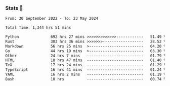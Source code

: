 ### Stats 👋
<!--START_SECTION:waka-->

```txt
From: 30 September 2022 - To: 23 May 2024

Total Time: 1,344 hrs 51 mins

Python              692 hrs 27 mins >>>>>>>>>>>>>------------   51.49 %
Rust                383 hrs 36 mins >>>>>>>------------------   28.52 %
Markdown            56 hrs 25 mins  >------------------------   04.20 %
Go                  44 hrs 19 mins  >------------------------   03.30 %
Other               24 hrs 7 mins   -------------------------   01.79 %
HTML                18 hrs 47 mins  -------------------------   01.40 %
TeX                 17 hrs 24 mins  -------------------------   01.29 %
TypeScript          16 hrs 41 mins  -------------------------   01.24 %
YAML                16 hrs 2 mins   -------------------------   01.19 %
Bash                10 hrs          -------------------------   00.74 %
```

<!--END_SECTION:waka-->

<!--
**buhaytza2005/buhaytza2005** is a ✨ _special_ ✨ repository because its `README.md` (this file) appears on your GitHub profile.

Here are some ideas to get you started:

- 🔭 I’m currently working on ...
- 🌱 I’m currently learning ...
- 👯 I’m looking to collaborate on ...
- 🤔 I’m looking for help with ...
- 💬 Ask me about ...
- 📫 How to reach me: ...
- 😄 Pronouns: ...
- ⚡ Fun fact: ...
-->


